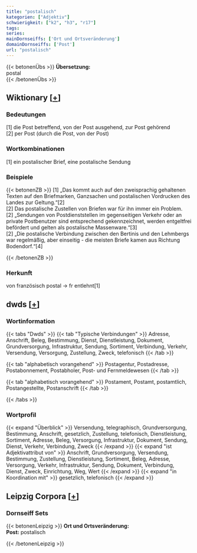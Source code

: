 ```yaml
---
title: "postalisch"
kategorien: ["Adjektiv"]
schwierigkeit: ["k2", "h3", "r17"]
tags:
series:
mainDornseiffs: ['Ort und Ortsveränderung']
domainDornseiffs: ['Post']
url: "postalisch"
---
```


{{< betonenÜbs >}}
**Übersetzung:**  
postal  
{{< /betonenÜbs >}}

## Wiktionary [[+](https://de.wiktionary.org/wiki/postalisch)]

### Bedeutungen
[1] die Post betreffend, von der Post ausgehend, zur Post gehörend  
[2] per Post (durch die Post, von der Post)  

### Wortkombinationen
[1] ein postalischer Brief, eine postalische Sendung  

### Beispiele
{{< betonenZB >}}
[1] „Das kommt auch auf den zweisprachig gehaltenen Texten auf den Briefmarken, Ganzsachen und postalischen Vordrucken des Landes zur Geltung.“[2]  
[2] Das postalische Zustellen von Briefen war für ihn immer ein Problem.  
[2] „Sendungen von Postdienststellen im gegenseitigen Verkehr oder an private Postbenutzer sind entsprechend gekennzeichnet, werden entgeltfrei befördert und gelten als postalische Massenware.“[3]  
[2] „Die postalische Verbindung zwischen den Bertinis und den Lehmbergs war regelmäßig, aber einseitig - die meisten Briefe kamen aus Richtung Bodendorf.“[4]  

{{< /betonenZB >}}
### Herkunft
von französisch postal → fr entlehnt[1]  



## dwds [[+](https://www.dwds.de/wb/postalisch)]

### Wortinformation
{{< tabs "Dwds" >}}
{{< tab "Typische Verbindungen" >}}
Adresse, Anschrift, Beleg, Bestimmung, Dienst, Dienstleistung, Dokument, Grundversorgung, Infrastruktur, Sendung, Sortiment, Verbindung, Verkehr, Versendung, Versorgung, Zustellung, Zweck, telefonisch
{{< /tab >}}

{{< tab "alphabetisch vorangehend" >}}
Postagentur, Postadresse, Postabonnement, Postabholer, Post- und Fernmeldewesen
{{< /tab >}}

{{< tab "alphabetisch vorangehend" >}}
Postament, Postamt, postamtlich, Postangestellte, Postanschrift
{{< /tab >}}

{{< /tabs >}}

### Wortprofil
{{< expand "Überblick" >}} Versendung, telegraphisch, Grundversorgung, Bestimmung, Anschrift, gesetzlich, Zustellung, telefonisch, Dienstleistung, Sortiment, Adresse, Beleg, Versorgung, Infrastruktur, Dokument, Sendung, Dienst, Verkehr, Verbindung, Zweck {{< /expand >}}
{{< expand "ist Adjektivattribut von" >}} Anschrift, Grundversorgung, Versendung, Bestimmung, Zustellung, Dienstleistung, Sortiment, Beleg, Adresse, Versorgung, Verkehr, Infrastruktur, Sendung, Dokument, Verbindung, Dienst, Zweck, Einrichtung, Weg, Wert {{< /expand >}}
{{< expand "in Koordination mit" >}} gesetzlich, telefonisch {{< /expand >}}

## Leipzig Corpora [[+](https://corpora.uni-leipzig.de/en/res?word=postalisch&corpusId=deu_newscrawl-public_2018)]

### Dornseiff Sets
{{< betonenLeipzig >}}
**Ort und Ortsveränderung:**  
**Post:** postalisch  

{{< /betonenLeipzig >}}
